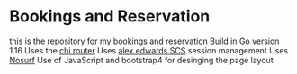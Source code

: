 # Bookings and Reservation


this is the repository for my bookings and reservation
Build in Go version 1.16
Uses the [chi router](https://github.com/go-chi/chi)
Uses [alex edwards SCS](https://github.com/alexedwards/scs/v2) session management
Uses [Nosurf](https://github.com/justinas/nosurf)
Use of JavaScript and bootstrap4 for desinging the page layout
